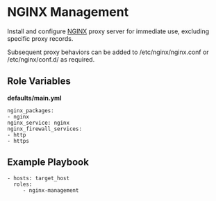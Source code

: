 NGINX Management
=========

Install and configure [NGINX](https://www.nginx.com/) proxy server for immediate use, excluding specific proxy records.  

Subsequent proxy behaviors can be added to /etc/nginx/nginx.conf or /etc/nginx/conf.d/ as required.

Role Variables
--------------

**defaults/main.yml**  

```
nginx_packages:
- nginx
nginx_service: nginx
nginx_firewall_services:
- http
- https
```

Example Playbook
----------------

    - hosts: target_host
      roles:
         - nginx-management
